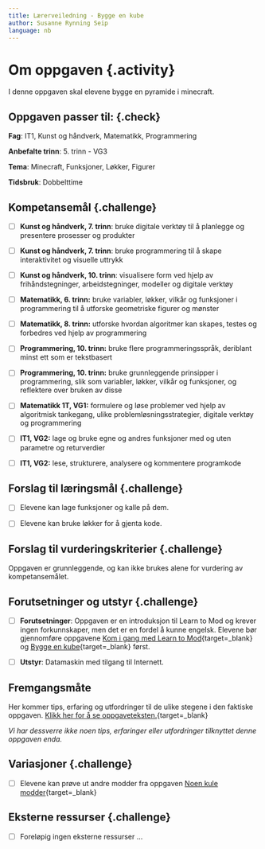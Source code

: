 ```yaml
---
title: Lærerveiledning - Bygge en kube
author: Susanne Rynning Seip
language: nb
---
```


# Om oppgaven {.activity}

I denne oppgaven skal elevene bygge en pyramide i minecraft.

## Oppgaven passer til: {.check}

__Fag__: IT1, Kunst og håndverk, Matematikk, Programmering

__Anbefalte trinn__: 5. trinn - VG3

__Tema__: Minecraft, Funksjoner, Løkker, Figurer

__Tidsbruk__: Dobbelttime

## Kompetansemål {.challenge}

- [ ] __Kunst og håndverk, 7. trinn__: bruke digitale verktøy til å planlegge og presentere prosesser og produkter

- [ ] __Kunst og håndverk, 7. trinn__: bruke programmering til å skape interaktivitet og visuelle uttrykk

- [ ] __Kunst og håndverk, 10. trinn__: visualisere form ved hjelp av frihåndstegninger, arbeidstegninger, modeller og digitale verktøy

- [ ] __Matematikk, 6. trinn:__ bruke variabler, løkker, vilkår og funksjoner i programmering til å utforske geometriske figurer og mønster

- [ ] __Matematikk, 8. trinn:__ utforske hvordan algoritmer kan skapes, testes og forbedres ved hjelp av programmering

- [ ] __Programmering, 10. trinn:__ bruke flere programmeringsspråk, deriblant minst ett som er tekstbasert

- [ ] __Programmering, 10. trinn:__ bruke grunnleggende prinsipper i programmering, slik som variabler, løkker, vilkår og funksjoner, og reflektere over bruken av disse

- [ ] __Matematikk 1T, VG1:__ formulere og løse problemer ved hjelp av algoritmisk tankegang, ulike problemløsningsstrategier, digitale verktøy og programmering

- [ ] __IT1, VG2:__ lage og bruke egne og andres funksjoner med og uten parametre og returverdier

- [ ] __IT1, VG2:__ lese, strukturere, analysere og kommentere programkode

## Forslag til læringsmål {.challenge}

- [ ] Elevene kan lage funksjoner og kalle på dem.

- [ ] Elevene kan bruke løkker for å gjenta kode.

## Forslag til vurderingskriterier {.challenge}

Oppgaven er grunnleggende, og kan ikke brukes alene for vurdering av kompetansemålet.

## Forutsetninger og utstyr {.challenge}

- [ ] __Forutsetninger__: Oppgaven er en introduksjon til Learn to Mod og krever ingen forkunnskaper, men det er en fordel å kunne engelsk. Elevene bør gjennomføre oppgavene [Kom i gang med Learn to Mod](../1_kom_i_gang/kom_i_gang.html){target=_blank} og [Bygge en kube](../bygge_en_kube/bygge_en_kube.html){target=_blank} først.

- [ ] __Utstyr__: Datamaskin med tilgang til Internett.

## Fremgangsmåte

Her kommer tips, erfaring og utfordringer til de ulike stegene i den faktiske
oppgaven. [Klikk her for å se oppgaveteksten.](../bygge_en_pyramide/bygge_en_pyramide.html){target=_blank}

_Vi har dessverre ikke noen tips, erfaringer eller utfordringer tilknyttet denne
oppgaven enda._

## Variasjoner {.challenge}

- [ ]  Elevene kan prøve ut andre modder fra oppgaven [Noen kule modder](../noen_kule_modder/noen_kule_modder.html){target=_blank}

## Eksterne ressurser {.challenge}

- [ ] Foreløpig ingen eksterne ressurser ...
